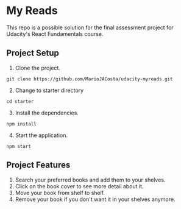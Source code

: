 # My Reads

This repo is a possible solution for the final assessment project for Udacity's React Fundamentals course.

## Project Setup

1. Clone the project.

```
git clone https://github.com/MarioJACosta/udacity-myreads.git
```

2. Change to starter directory

```
cd starter
```

3. Install the dependencies.

```
npm install
```

4. Start the application.

```
npm start
```

## Project Features
1. Search your preferred books and add them to your shelves. 
2. Click on the book cover to see more detail about it.
3. Move your book from shelf to shelf.
4. Remove your book if you don't want it in your shelves anymore. 
